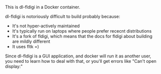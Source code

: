 This is dl-fldigi in a Docker container.

dl-fldigi is notoriously difficult to build probably because:
* It's not hyper-actively maintained
* It's typically run on laptops where people prefer rececnt distributions
* It's a fork of fldigi, which means that the docs for fldigi about building are mildly different
* It uses fltk =)

Since dl-fldigi is a GUI application, and docker will run it as another user, you need to learn how to deal with that, or you'll get errors like "Can't open display:"
